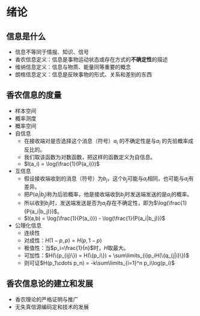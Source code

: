# 绪论

## 信息是什么

- 信息不等同于情报、知识、信号
- 香农信息定义：信息是事物运动状态或存在方式的**不确定性**的描述
- 维纳信息定义：信息与物质、能量同等重要的概念
- 朗格信息定义：信息是反映事物的形式、关系和差别的东西

## 香农信息的度量

- 样本空间
- 概率测度
- 概率空间
- 自信息
  - 在接收端对是否选择这个消息（符号）$a_i$ 的不确定性是与$a_i$ 的先验概率成反比的。
  - 我们取该函数为对数函数，把这样的函数定义为自信息。
  - $I(a_i) = \log(\frac{1}{P(a_i)})$
- 互信息
  - 假设接收端收到的消息（符号）为$b_j$，这个$b_j$可能与$a_i$相同，也可能与$a_i$有差异。
  - 把$P(a_i|b_j)$称为后验概率，他是接收端收到$b_j$时发送端发送的是$a_i$的概率。
  - 所以收到$b_j$时，发送端发送是否为$a_i$存在不确定性，即为$\log(\frac{1}{P(a_i|b_j)})$。
  - $I(a,b) = \log(\frac{1}{P(a_i)}) - \log(\frac{1}{P(a_i|b_j)})$
- 公理化信息
  - 连续性
  - 对成性：$H(1-p, p) = H(p, 1-p)$
  - 极值性：当$p_i=\frac{1}{n}$时，$H$取最大。
  - 可加性：$H(\{p_{ij}\}) = H(\{p_i\}) + \sum\limits_{i}p_iH(\{q_{j|i}\})$
  - 则可证$H(p_1\cdots p_n) = -k\sum\limits_{i=1}^n p_i\log(p_i)$

## 香农信息论的建立和发展

- 香农理论的严格证明与推广
- 无失真信源编码定和技术的发展

